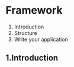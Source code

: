 Framework
=========

1. Introduction
2. Structure
3. Write your application

1.Introduction
--------------